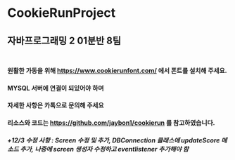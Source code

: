 # CookieRunProject</br>
## 자바프로그래밍 2 01분반 8팀</br></br>
#### 원활한 가동을 위해 https://www.cookierunfont.com/ 에서 폰트를 설치해 주세요.</br>
#### MYSQL 서버에 연결이 되있어야 하며 
#### 자세한 사항은 카톡으로 문의해 주세요 </br>
#### 리소스와 코드는 https://github.com/jaybon1/cookierun 를 참고하였습니다. </br>
##### +12/3 수정 사항 : Screen 수정 및 추가,  DBConnection 클래스에 updateScore 메소드 추가, 나중에 screen 생성자 수정하고 eventlistener 추가해야 함
